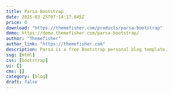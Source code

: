 ```yaml
---
title: Parsa Bootstrap
date: 2025-03-25T07:14:17.845Z
price: 0
download: "https://themefisher.com/products/parsa-bootstrap"
demo: https://demo.themefisher.com/parsa-bootstrap/
author: "Themefisher"
author_link: "https://themefisher.com"
description: Parsa is a free Bootstrap personal blog template.
ssg: [Html]
css: [bootstrap]
ui: []
cms: []
category: [blog]
draft: false
---
```

